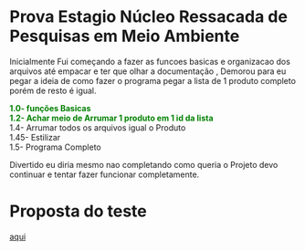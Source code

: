 # Prova Estagio Núcleo Ressacada de Pesquisas em Meio Ambiente

Inicialmente Fui começando a fazer as funcoes basicas e organizacao dos arquivos até empacar e ter que olhar a documentação , Demorou para eu pegar a ideia de como fazer o programa pegar a lista de 1 produto completo porém de resto é igual.<br>

**<span style="color: green">1.0- funções Basicas<br>
1.2- Achar meio de Arrumar 1 produto em 1 id da lista<br></span>**
1.4- Arrumar todos os arquivos igual o Produto<br>
1.45- Estilizar<br>
1.5- Programa Completo<br>

Divertido eu diria mesmo nao completando como queria o Projeto devo continuar e tentar fazer funcionar completamente.<br>

# Proposta do teste

<a href="">aqui</a>